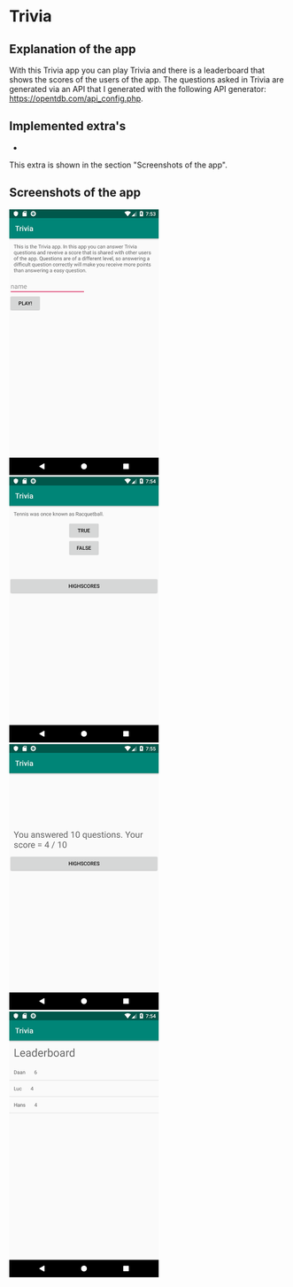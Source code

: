 # Trivia

## Explanation of the app
With this Trivia app you can play Trivia and there is a leaderboard that shows the scores of the users of the app. The questions asked in Trivia are generated via an API that I generated with the following API generator: https://opentdb.com/api_config.php.

## Implemented extra's
- 

This extra is shown in the section "Screenshots of the app".
## Screenshots of the app
![](https://github.com/Huikie/Trivia/blob/master/doc/start_play.png)
![](https://github.com/Huikie/Trivia/blob/master/doc/question.png)
![](https://github.com/Huikie/Trivia/blob/master/doc/end_score.png)
![](https://github.com/Huikie/Trivia/blob/master/doc/leader_board.png)

